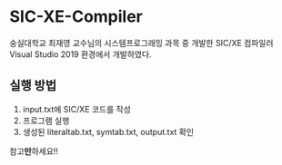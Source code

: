 # SIC-XE-Compiler
 
숭실대학교 최재영 교수님의 시스템프로그래밍 과목 중 개발한 SIC/XE 컴파일러   
Visual Studio 2019 환경에서 개발하였다.   
## 실행 방법
1. input.txt에 SIC/XE 코드를 작성
2. 프로그램 실행
3. 생성된 literaltab.txt, symtab.txt, output.txt 확인

참고**만**하세요!!
